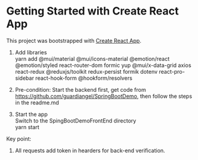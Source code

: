 # Getting Started with Create React App

This project was bootstrapped with [Create React App](https://github.com/facebook/create-react-app).

1. Add libraries<br/>
   yarn add @mui/material @mui/icons-material @emotion/react @emotion/styled react-router-dom formic yup @mui/x-data-grid axios react-redux @reduxjs/toolkit redux-persist formik dotenv react-pro-sidebar react-hook-form @hookform/resolvers

2. Pre-condition:
   Start the backend first, get code from https://github.com/guardiangel/SpringBootDemo, then follow the steps in the readme.md<br/>

3. Start the app<br/>
   Switch to the SpingBootDemoFrontEnd directory<br/>
   yarn start<br/>

Key point:<br/>

1.  All requests add token in hearders for back-end verification.<br/>
